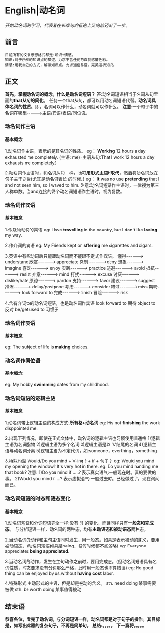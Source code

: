 # English|动名词
*开始动名词的学习，代表着在长难句的征途上又向前迈出了一步。*

## 前言
    目前所有的文章思想格式都是:知识+情感。
    知识:对于所有的知识点的描述。力求不含任何的自我感情色彩。
    情感:用我自己的方式，解读知识点。力求通俗易懂，完美透析知识。

## 正文
**首先，掌握动名词的概念，什么是动名词短语？**
答:动名词短语相当于名词从句里面的**that从句的简化**。 任何一个that从句，都可以用动名词短语代替。**动名词具体名词的性质**。即，名词可以作什么，动名词就可以作什么。
**注意**:一个句子中的名词在哪里----->主语/宾语/表语/同位语。

### 动名词作主语
#### 基本概念
1.动名词作主语，表示的是其名词的性质。
eg： **Working** 12 hours a day exhausted me completely.
(主语: me)
(主语从句:That I work 12 hours a day exhausts me completely.)

2.动名词作主语时，和名词从句一样，也可**用形式主语It取代**，然后将动名词放在句子主干之后(尤其是动名词表长 的时候。)
eg： **It** was no use **pretending** that I ahd not seen him, so I waved to him.
注意:动名词短语作主语时，一律视为第三人称单数。当and连接的两个动名词短语作主语时，视为复数。


### 动名词作宾语
#### 基本概念
1.作及物动词的宾语
eg: I love **travelling** in the country, but I don't like **losing** my way.

2.作介词的宾语
eg: My Friends kept on **sffering** me cigarettes and cigars.

3.英语中有些动词后只能跟动名词而不能跟不定式作宾语。
懂得------> understand
欣赏------> appreciate
克制 ------>deny
想象------> imagine
喜欢------> enjoy
实践------> practice
逃避------> avoid
抵抗------> resist
介意------> mind
打扰------> excuse
讨厌------> dislike/hate
原谅------> pardon
支持------> favor
建议------> suggest
推迟------> delay/postpone
考虑------> consider
错过------> miss
期盼------> look forward to
完成------> finish
冒险------> risk


4.含有介词to的动名词短语，也是动名词作宾语
look forward to 期待
object to 反对
be/get used to 习惯于



### 动名词作表语
#### 基本概念
eg: The subject of life is **making** choices.


### 动名词作同位语
#### 基本概念
eg:  My hobby **swimming** dates from my childhood.



### 动名词短语的逻辑主语
#### 基本概念
1.动名词带上逻辑主语的构成方式:**所有格+动名词**
eg: His not **finishing** the work disppointed me.


2.出现下列情况，即使在正式文体中，动名词的逻辑主语也习惯使用普通格
1)逻辑主语为名词指物
2)逻辑主语为多个名词
3)逻辑主语是以 ‘s’结尾的名词
4)逻辑主语与动名词分离
5)逻辑主语为不定代词，如:someone，everthing，something

3.特殊句型
Would/Do you mind + V-ing ? + if + 句子？
eg: Would you mind my opening the window? It's very hot in there.
eg: Do you mind handing me that book?
注意:
1)Do you mind if .....?        表示真实语气:一般现在时。真的要做的事。
2)Would you mind if  ...?       表示虚拟语气:一般过去时。已经做过了，现在询问而已。


### 动名词短语的时态和语态变化
#### 基本概念
1.动名词短语和分词短语完全一样:没有 时 的变化，而且同样只有**一般态和完成态**。
与分析短语一样，动名词的两种态，均有**主动语态和被动语态**两种态。

2.当动名词的动作和主句主语同时发生，用一般态。如果是表示被动的含义，要用被动语态。(动名词短语如果是being，任何时候都不能省略)
eg: Everyone appreciates **being appreciated**.

3.当动名词的动作，发生在主句动作之前时，要用完成态。(但动名词短语具有名词性质，时态要求没有分词那么严格，此时用一般态也不算错误)
eg: No good thing can be enjoyed by us,without **having cost** labor.


4.特殊形式
主动形式的主语，但是却是被动的含义。
sth. need doing      某事需要被做
sth. be worth doing      某事值得被动


## 结束语
 **恭喜各位，看完了动名词，与分词短语一样，动名词都是对于句子的操作。其目标是，如写出优雅的复杂句子，不再是简单句。**
**总结:。。。。。**
**下一篇将。。。。。**








